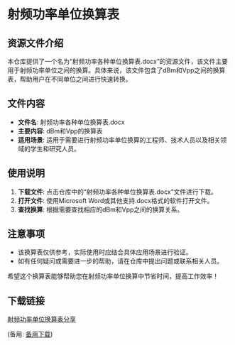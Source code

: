 # 射频功率单位换算表

## 资源文件介绍

本仓库提供了一个名为“射频功率各种单位换算表.docx”的资源文件，该文件主要用于射频功率单位之间的换算。具体来说，该文件包含了dBm和Vpp之间的换算表，帮助用户在不同单位之间进行快速转换。

## 文件内容

- **文件名**: 射频功率各种单位换算表.docx
- **主要内容**: dBm和Vpp的换算表
- **适用场景**: 适用于需要进行射频功率单位换算的工程师、技术人员以及相关领域的学生和研究人员。

## 使用说明

1. **下载文件**: 点击仓库中的“射频功率各种单位换算表.docx”文件进行下载。
2. **打开文件**: 使用Microsoft Word或其他支持.docx格式的软件打开文件。
3. **查找换算**: 根据需要查找相应的dBm和Vpp之间的换算关系。

## 注意事项

- 该换算表仅供参考，实际使用时应结合具体应用场景进行验证。
- 如有任何疑问或需要进一步的帮助，请在仓库中提出问题或联系相关人员。

希望这个换算表能够帮助您在射频功率单位换算中节省时间，提高工作效率！

## 下载链接
[射频功率单位换算表分享](https://pan.quark.cn/s/1acdd3dc394f) 

(备用: [备用下载](https://pan.baidu.com/s/1d4ISJOvHgSkjE6DqE8al4Q?pwd=1234))
